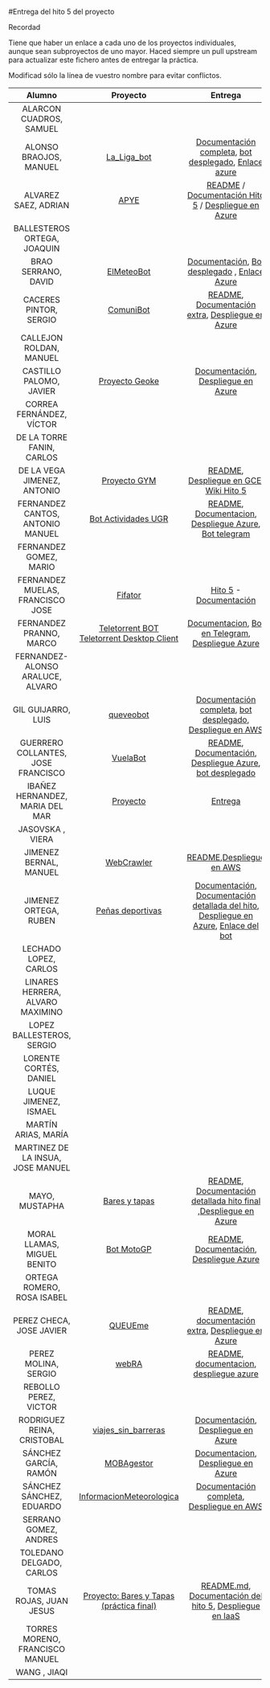 #Entrega del hito 5 del proyecto

Recordad

Tiene que haber un enlace a cada uno de los proyectos individuales, aunque sean subproyectos de uno mayor.
Haced siempre un pull upstream para actualizar este fichero antes de entregar la práctica.


Modificad sólo la línea de vuestro nombre para evitar conflictos.


| Alumno  | Proyecto  | Entrega  | Actualización |
|:-:|:-:|:-:|:-:|
| ALARCON CUADROS, SAMUEL | | | |
| ALONSO BRAOJOS, MANUEL |[La_Liga_bot](https://github.com/manuelalonsobraojos/proyectoIV) |[Documentación completa](https://github.com/manuelalonsobraojos/proyectoIV/blob/master/README.md), [bot desplegado](https://telegram.me/La_Liga_bot), [Enlace azure](laligabot.cloudapp.net)| |
| ALVAREZ SAEZ, ADRIAN |[APYE](https://github.com/adalsa91/APYE)|[README](https://github.com/adalsa91/APYE/blob/master/README.md#despliegue-en-azure) / [Documentación Hito 5](https://github.com/adalsa91/APYE/blob/documentacion/Hito5.md) / [Despliegue en Azure](http://apye.cloudapp.net/)||
| BALLESTEROS ORTEGA, JOAQUIN | | | |
| BRAO SERRANO, DAVID |[ElMeteoBot](https://github.com/dabrase/proyectoIV) |[Documentación](https://github.com/dabrase/proyectoIV/blob/documentacion/README.md), [Bot desplegado](https://telegram.me/ElMeteoBot) , [Enlace Azure](http://elmeteobot.cloudapp.net/)| |
| CACERES PINTOR, SERGIO |[ComuniBot](https://github.com/sergiocaceres/IV)|[README](https://github.com/sergiocaceres/IV/blob/master/README.md), [Documentación extra](https://github.com/sergiocaceres/IV/tree/Documentacion#quinto-hito-diseño-del-soporte-virtual-para-el-despliegue-de-una-aplicación), [Despliegue en Azure](http://comunibot.cloudapp.net/)| |
| CALLEJON ROLDAN, MANUEL | | | |
| CASTILLO PALOMO, JAVIER | [Proyecto Geoke](https://github.com/makelele29/Geoke-Web)|[Documentación](https://makelele29.github.io/Geoke-Web/#hito-5), [Despliegue en Azure](http://geoke.westeurope.cloudapp.azure.com/)| |
| CORREA FERNÁNDEZ, VÍCTOR | | | |
| DE LA TORRE FANIN, CARLOS | | | |
| DE LA VEGA JIMENEZ, ANTONIO| [Proyecto GYM](https://github.com/antoniovj1/infraestructura_virtual_ugr) |[README](https://github.com/antoniovj1/infraestructura_virtual_ugr/blob/master/README.md#despliegue-iaas), [Despliegue en GCE](http://146.148.24.77/), [Wiki Hito 5](https://github.com/antoniovj1/infraestructura_virtual_ugr/wiki/Hito-5)| |
| FERNANDEZ CANTOS, ANTONIO MANUEL | [Bot Actividades UGR](https://github.com/Antkk10/BotTelegramInfoActividadesUGR) | [README](https://github.com/Antkk10/BotTelegramInfoActividadesUGR/blob/master/README.md), [Documentacion](https://github.com/Antkk10/BotTelegramInfoActividadesUGR/blob/Documentacion/documentacionhito5.md), [Despliegue Azure](http://botactividadesugr.cloudapp.net), [Bot telegram](https://telegram.me/BotActividadesUGR) | |
| FERNANDEZ GOMEZ, MARIO | | | |
| FERNANDEZ MUELAS, FRANCISCO JOSE | [Fifator](https://github.com/fjfernandez93/ProyectoIV)| [Hito 5](https://github.com/fjfernandez93/ProyectoIV/milestone/6) -  [Documentación](https://github.com/fjfernandez93/ProyectoIV/blob/documentacion/hito5.md)| |
| FERNANDEZ PRANNO, MARCO | [Teletorrent BOT](https://github.com/MarFerPra/teletorrent) [Teletorrent Desktop Client](https://github.com/MarFerPra/teletorrent-server) | [Documentacion](https://github.com/MarFerPra/teletorrent#deployment-on-iaas-azure), [Bot en Telegram](https://telegram.me/share/url?url=teletorrent_bot), [Despliegue Azure](http://teletorrentbot.cloudapp.net/) | |
| FERNANDEZ-ALONSO ARALUCE, ALVARO | | | |
| GIL GUIJARRO, LUIS |[queveobot](https://github.com/LuisGi93/proyectoIV2016-2017) |[Documentación completa](https://github.com/LuisGi93/proyectoIV2016-2017/blob/master/README.md), [bot desplegado](https://telegram.me/queveobot),  [Despliegue en AWS](ec2-35-167-42-107.us-west-2.compute.amazonaws.com)| |
| GUERRERO COLLANTES, JOSE FRANCISCO | [VuelaBot](https://github.com/jfranguerrero/IV) | [README](https://github.com/jfranguerrero/IV/blob/master/README.md), [Documentación](https://github.com/jfranguerrero/IV/blob/Documentacion/README.md#hito-5-despliegue-en-un-iaas), [Despliegue Azure](http://vuelabot.cloudapp.net/), [bot desplegado](https://telegram.me/VuelaBot) | |
| IBAÑEZ HERNANDEZ, MARIA DEL MAR | [Proyecto](https://github.com/maribhez/DietasBot) | [Entrega](https://github.com/maribhez/DietasBot/blob/master/README.md)| |
| JASOVSKA , VIERA | | | |
| JIMENEZ BERNAL, MANUEL|[WebCrawler](https://github.com/manuasir/ProyectoIV) | [README](https://github.com/manuasir/ProyectoIV/blob/master/README.md),[Despliegue en AWS](http://ec2-54-88-8-70.compute-1.amazonaws.com:3000)| |
| JIMENEZ ORTEGA, RUBEN |[Peñas deportivas](https://github.com/rubenjo7/IV)| [Documentación](https://github.com/rubenjo7/IV/blob/master/README.md), [Documentación detallada del hito](https://github.com/rubenjo7/IV#vagrant-y-ansible), [Despliegue en Azure](http://pdeportivasbot.cloudapp.net/), [Enlace del bot](https://telegram.me/p_deportivas_bot) | | |
| LECHADO LOPEZ, CARLOS | | | | |
| LINARES HERRERA, ALVARO MAXIMINO | | | |
| LOPEZ BALLESTEROS, SERGIO | | | |
| LORENTE CORTÉS, DANIEL | | | |
| LUQUE JIMENEZ, ISMAEL | | | |
| MARTÍN ARIAS, MARÍA | | | |
| MARTINEZ DE LA INSUA, JOSE MANUEL | | | |
| MAYO, MUSTAPHA | [Bares y tapas](https://github.com/Mustapha90/IV16-17) | [README](https://github.com/Mustapha90/IV16-17/blob/master/README.md), [Documentación detallada hito final](https://github.com/Mustapha90/IV16-17/blob/documentacion/DespliegeAzure.md) ,[Despliegue en Azure](http://proyectoiv1617.cloudapp.net/) | |
| MORAL LLAMAS, MIGUEL BENITO |[Bot MotoGP](https://github.com/Miguelmoral/IV)|[README](https://github.com/Miguelmoral/IV/blob/master/README.md), [Documentación](https://miguelmoral.github.io/IV/), [Despliegue Azure](http://botmotogp.cloudapp.net/)| |
| ORTEGA ROMERO, ROSA ISABEL | | | |
| PEREZ CHECA, JOSE JAVIER | [QUEUEme](https://github.com/josejapch/proyectoIV1617) | [README](https://github.com/josejapch/proyectoIV1617/blob/master/README.md), [documentación extra](https://github.com/josejapch/documentacion-Proyecto-IV/blob/master/hito5.md), [Despliegue en Azure](http://winter-glitter-24.westeurope.cloudapp.azure.com/) | |
| PEREZ MOLINA, SERGIO | [webRA](https://github.com/Sergiopopoulos/IV-perezmolinasergio)| [README](https://github.com/Sergiopopoulos/IV-perezmolinasergio/blob/master/README.md), [documentacion](https://github.com/Sergiopopoulos/IV-perezmolinasergio/blob/Documentacion/documentacionhito5.md), [despliegue azure](http://polished-voice-30.westeurope.cloudapp.azure.com/)| |
| REBOLLO PEREZ, VICTOR | | | |
| RODRIGUEZ REINA, CRISTOBAL| [viajes_sin_barreras](https://github.com/cr13/VIAJES_SIN_BARRERAS) |[Documentación](https://cr13.github.io/VIAJES_SIN_BARRERAS/#hito-5), [Despliegue en Azure](http://viajessinbarreras.westeurope.cloudapp.azure.com/) | |
| SÁNCHEZ GARCÍA, RAMÓN |[MOBAgestor](https://github.com/Chentaco/Proyecto-IV) |[Documentacion](https://github.com/Chentaco/Proyecto-IV/blob/master/doc/hito5.md), [Despliegue en Azure](http://mobagestor.cloudapp.net/) | |
| SÁNCHEZ SÁNCHEZ, EDUARDO |[InformacionMeteorologica](https://github.com/edugr87/proyecto-iv) |[Documentación completa](https://github.com/edugr87/proyecto-iv/blob/documentacion/README.md),  [Despliegue en AWS](http://ec2-35-164-82-197.us-west-2.compute.amazonaws.com/index/)| |
| SERRANO GOMEZ, ANDRES | | | |
| TOLEDANO DELGADO, CARLOS | | | |
| TOMAS ROJAS, JUAN JESUS | [Proyecto: Bares y Tapas (práctica final)](https://github.com/juanjetomas/ProyectoIV) | [README.md](https://github.com/juanjetomas/ProyectoIV/blob/master/README.md), [Documentación del hito 5](https://github.com/juanjetomas/ProyectoIV/blob/documentacion/Hito5.md), [Despliegue en IaaS](http://bitter-breeze-8.westeurope.cloudapp.azure.com/) | |
| TORRES MORENO, FRANCISCO MANUEL | | | |
| WANG , JIAQI | | | |

